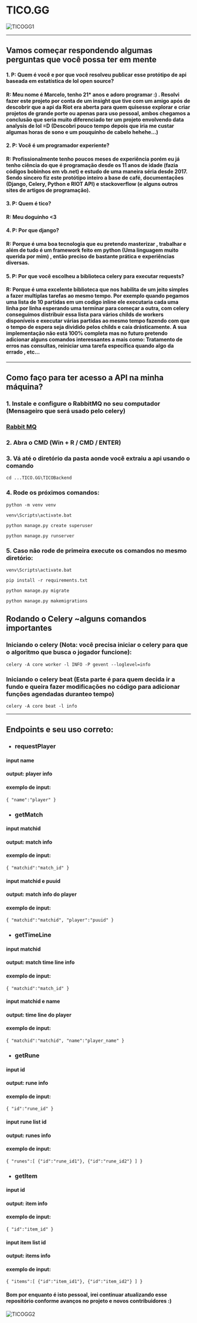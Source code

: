 # TICO.GG

![TICOGG1](https://i.imgur.com/i12rUYb.png)

------------

##   Vamos começar respondendo algumas perguntas que você possa ter em mente

#### 1. P: Quem é você e por que você resolveu publicar esse protótipo de api baseada em estatística de lol open source?
#### R: Meu nome é Marcelo, tenho 21* anos e adoro programar :) . Resolvi fazer este projeto por conta de um insight que tive com um amigo após de descobrir que a api da Riot era aberta para quem quisesse explorar e criar projetos de grande porte ou apenas para uso pessoal, ambos chegamos a conclusão que seria muito diferenciado ter um projeto envolvendo data analysis de lol =D (Descobri pouco tempo depois que iria me custar algumas horas de sono e um pouquinho de cabelo hehehe...)
#### 2. P: Você é um programador experiente?
#### R: Profissionalmente tenho poucos meses de experiência porém eu já tenho ciência do que é programação desde os 11 anos de idade (fazia códigos bobinhos em vb.net) e estudo de uma maneira séria desde 2017. Sendo sincero fiz este protótipo inteiro a base de café, documentações (Django, Celery, Python e RIOT API) e stackoverflow (e alguns outros sites de artigos de programação).
#### 3. P: Quem é tico?
#### R: Meu doguinho <3
#### 4. P: Por que django?
#### R: Porque é uma boa tecnologia que eu pretendo masterizar , trabalhar e além de tudo é um framework feito em python (Uma linguagem muito querida por mim) , então preciso de bastante prática e experiências diversas.
#### 5. P: Por que você escolheu a biblioteca celery para executar requests?
#### R: Porque é uma excelente biblioteca que nos habilita de um jeito simples a fazer multiplas tarefas ao mesmo tempo. Por exemplo quando pegamos uma lista de 10 partidas em um codigo inline ele executaria cada uma linha por linha esperando uma terminar para começar a outra, com celery conseguimos distribuir essa lista para vários childs de workers disponíveis e executar várias partidas ao mesmo tempo fazendo com que o tempo de espera seja dividido pelos childs e caía drásticamente. A sua implementação não está 100% completa mas no futuro pretendo adicionar alguns comandos interessantes a mais como: Tratamento de erros nas consultas, reiniciar uma tarefa específica quando algo da errado , etc...

------------
## Como faço para ter acesso a API na minha máquina?
### 1. Instale e configure o RabbitMQ no seu computador (Mensageiro que será usado pelo celery)
### [Rabbit MQ](https://www.rabbitmq.com/download.html "Rabbit MQ")
### 2. Abra o CMD (Win + R / CMD /  ENTER)
### 3. Vá até o diretório da pasta aonde você extraiu a api usando o comando 
`cd ...TICO.GG\TICOBackend` 
### 4. Rode os próximos comandos: 

`python -m venv venv`

`venv\Scripts\activate.bat`

`python manage.py create superuser`  

`python manage.py runserver`

### 5. Caso não rode de primeira execute os comandos no mesmo diretório:

`venv\Scripts\activate.bat`

`pip install -r requirements.txt`

`python manage.py migrate` 

`python manage.py makemigrations`

## Rodando o Celery ~alguns comandos importantes
### Iniciando o celery (Nota: você precisa iniciar o celery para que o algoritmo que busca o jogador funcione):
`celery -A core worker -l INFO -P gevent --loglevel=info`
### Iniciando o celery beat (Esta parte é para quem decida ir a fundo e queira fazer modificações no código para adicionar funções agendadas duranteo  tempo)
`celery -A core beat -l info`


------------
## Endpoints e seu uso correto:

- ### requestPlayer

#### input name
#### output: player info
#### exemplo de input:
`{
"name":"player"
}`

- ### getMatch

#### input matchid
#### output: match info
#### exemplo de input:
`{
"matchid":"match_id"
}`
#### input matchid e puuid
#### output: match info do player
#### exemplo de input:
`{
"matchid":"matchid",
"player":"puuid"
}`

- ### getTimeLine

#### input matchid
#### output: match time line info
#### exemplo de input:
`{
"matchid":"match_id"
}`
#### input matchid e name
#### output: time line do player
#### exemplo de input:
`{
"matchid":"matchid",
"name":"player_name"
}`

- ### getRune

#### input id
#### output: rune info
#### exemplo de input:
`{
"id":"rune_id"
}`
#### input rune list id
#### output: runes info
#### exemplo de input:
`{
"runes":[
{"id":"rune_id1"},
{"id":"rune_id2"}
]
}`
- ### getItem

#### input id
#### output: item info
#### exemplo de input:
`{
"id":"item_id"
}`
#### input item list id
#### output: items info
#### exemplo de input:
`{
"items":[
{"id":"item_id1"},
{"id":"item_id2"}
]
}`

#### Bom por enquanto é isto pessoal, irei continuar atualizando esse repositório conforme avanços no projeto e novos contribuidores :)

![TICOGG2](https://i.imgur.com/LUwuQUq.png)
